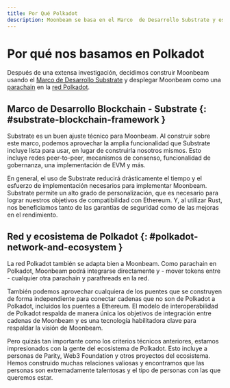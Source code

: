 ```yaml
---
title: Por Qué Polkadot
description: Moonbeam se basa en el Marco  de Desarrollo Substrate y está conectado a la red Polkadot, lo que le da velocidad y seguridad a la plataforma.
---
```

# Por qué nos basamos en Polkadot

Después de una extensa investigación, decidimos construir Moonbeam usando el [Marco de Desarrollo Substrate](/resources/glossary/#substrate) y desplegar Moonbeam como una [parachain](/resources/glossary/#parachains) en la [red Polkadot](/resources/glossary/#polkadot).

## Marco de Desarrollo Blockchain - Substrate {: #substrate-blockchain-framework } 

Substrate  es un buen ajuste técnico para Moonbeam. Al construir sobre este marco, podemos aprovechar la amplia funcionalidad que Substrate incluye lista para usar, en lugar de construirla nosotros mismos. Esto incluye redes peer-to-peer, mecanismos de consenso, funcionalidad de gobernanza, una implementación de EVM y más.

En general, el uso de Substrate reducirá drásticamente el tiempo y el esfuerzo de implementación necesarios para implementar Moonbeam. Substrate permite un alto grado de personalización, que es necesario para lograr nuestros objetivos de compatibilidad con Ethereum. Y, al utilizar Rust, nos beneficiamos tanto de las garantías de seguridad como de las mejoras en el rendimiento.

## Red y ecosistema de Polkadot {: #polkadot-network-and-ecosystem } 

La red Polkadot también se adapta bien a Moonbeam. Como parachain en Polkadot, Moonbeam podrá integrarse directamente y - mover tokens entre -  cualquier otra parachain y parathreads en la red.

También podemos aprovechar cualquiera de los puentes que se construyen de forma independiente para conectar cadenas que no son de Polkadot a Polkadot, incluidos los puentes a Ethereum. El modelo de interoperabilidad de Polkadot respalda de manera única los objetivos de integración entre cadenas de Moonbeam y es una tecnología habilitadora clave para respaldar la visión de Moonbeam.


Pero quizás tan importante como los criterios técnicos anteriores, estamos impresionados con la gente del ecosistema de Polkadot. Esto incluye a personas de Parity, Web3 Foundation y otros proyectos del ecosistema. Hemos construido muchas relaciones valiosas y encontramos que las personas son extremadamente talentosas y el tipo de personas con las que queremos estar.

